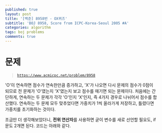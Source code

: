 ```yaml
---
published: true
layout: post
title: '[백준] 8958번 - OX퀴즈'
subtitle: 'BOJ 8958, Score from ICPC-Korea-Seoul 2005 #A'
categories: algorithm
tags: boj problems
comments: true
---
```

# 문제
> [`https://www.acmicpc.net/problem/8958`](https://www.acmicpc.net/problem/8958)

'O'이 연속하면 점수가 연속한만큼 증가하고, 'X'가 나오면 다시 문제의 점수가 0점이 되므로 전 문제가 'O'였는지 'X'였는지 보고 점수를 매기면 되는 문제이다.
처음에는 간단하게, 연속하는 두 문제가 각각 'O'인지 'X'인지, 즉 4가지 경우로 나뉘어서 점수를 합산했다. 연속하는 두 문제 모두 맞추었다면 가중치가 1씩 올라가게 저장하고, 틀렸다면 가중치를 초기화하는 것이다.   
<script src="https://gist.github.com/sundongkim-dev/37071a00f6db32c625cd01ecd00b3832.js"></script>

조금만 더 생각해보았더니, **전위 연산자**를 사용하면 굳이 변수를 새로 선언할 필요도, if문도 2개면 된다. 코드는 아래와 같다.  
<script src="https://gist.github.com/sundongkim-dev/f9c445d9d21bd41fa5e3d21263cd97fe.js"></script>
